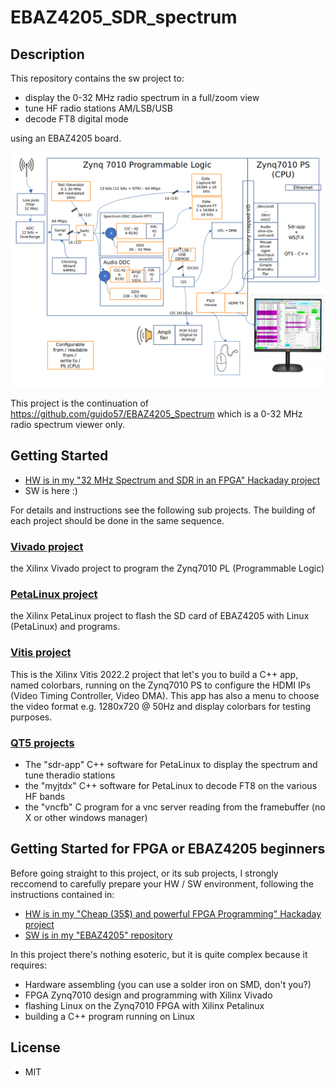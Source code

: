 # EBAZ4205_SDR_spectrum
 
## Description

This repository contains the sw project to:
* display the 0-32 MHz radio spectrum in a full/zoom view
* tune HF radio stations AM/LSB/USB
* decode FT8 digital mode
  
using an EBAZ4205 board.

![block diagram](docs/SDR-block-diagram.png)

This project is the continuation of https://github.com/guido57/EBAZ4205_Spectrum which is a 0-32 MHz radio spectrum viewer only. 

## Getting Started

* [HW is in my "32 MHz Spectrum and SDR in an FPGA" Hackaday project](https://hackaday.io/project/186329-30mhz-spectrum-and-sdr-in-a-fpga)
* SW is here :) 

For details and instructions see the following sub projects. The building of each project should be done in the same sequence.

### [Vivado project](Vivado)
the Xilinx Vivado project to program the Zynq7010 PL (Programmable Logic)

### [PetaLinux project](PetaLinux)
the Xilinx PetaLinux project to flash the SD card of EBAZ4205 with Linux (PetaLinux) and programs.

### [Vitis project](Vitis)
This is the Xilinx Vitis 2022.2 project that let's you to build a C++ app, named colorbars, running on the Zynq7010 PS to configure the HDMI IPs (Video Timing Controller, Video DMA). This app has also a menu to choose the video format e.g. 1280x720 @ 50Hz and display colorbars for testing purposes.

### [QT5 projects](qt5)
* The "sdr-app" C++ software for PetaLinux to display the spectrum and tune theradio stations
* the "myjtdx" C++ software for PetaLinux to decode FT8 on the various HF bands
* the "vncfb" C program for a vnc server reading from the framebuffer (no X or other windows manager)

## Getting Started for FPGA or EBAZ4205 beginners

Before going straight to this project, or its sub projects, I strongly reccomend to carefully prepare your HW / SW environment, following the instructions contained in:
* [HW is in my "Cheap (35$) and powerful FPGA Programming" Hackaday project](https://hackaday.io/project/187351-cheap-35-and-powerful-fpga-programming)
* [SW is in my "EBAZ4205" repository](https://github.com/guido57/EBAZ4205)

In this project there's nothing esoteric, but it is quite complex because it requires: 
* Hardware assembling (you can use a solder iron on SMD, don't you?) 
* FPGA Zynq7010 design and programming with Xilinx Vivado 
* flashing Linux on the Zynq7010 FPGA with Xilinx Petalinux
* building a C++ program running on Linux

## License

* MIT
